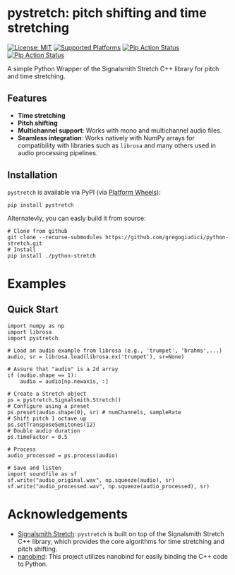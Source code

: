 # pystretch: pitch shifting and time stretching
[![License: MIT](https://img.shields.io/badge/License-MIT-blue.svg)](https://github.com/gregogiudici/python-stretch/blob/main/LICENSE)
[![Supported Platforms](https://img.shields.io/badge/platforms-macOS%20%7C%20Windows%20%7C%20Linux-green)](https://pypi.org/project/pystretch)
[![Pip Action Status][actions-pip-badge]][actions-pip-link]
[![Pip Action Status][actions-wheels-badge]][actions-wheels-link]
<!-- [![PyPI - Wheel](https://img.shields.io/pypi/wheel/pystretch)](https://pypi.org/project/pystretch) -->
<!-- [![PyPI - Python Version](https://img.shields.io/pypi/pyversions/pystretch)](https://pypi.org/project/pystretch) -->


[actions-pip-link]:        https://github.com/gregogiudici/python-stretch/actions?query=workflow%3APip
[actions-pip-badge]:       https://github.com/gregogiudici/python-stretch/workflows/Pip/badge.svg
[actions-wheels-link]:     https://github.com/gregogiudici/python-stretch/actions?query=workflow%3AWheels
[actions-wheels-badge]:    https://github.com/gregogiudici/python-stretch/workflows/Wheels/badge.svg

A simple Python Wrapper of the Signalsmith Stretch C++ library for pitch and time stretching.

## Features

- **Time stretching**
- **Pitch shifting**
- **Multichannel support**: Works with mono and multichannel audio files.
- **Seamless integration**: Works natively with NumPy arrays for compatibility with libraries such as `librosa` and many others used in audio processing pipelines.


## Installation

`pystretch` is available via PyPI (via [Platform Wheels](https://packaging.python.org/guides/distributing-packages-using-setuptools/#platform-wheels)):
```
pip install pystretch
```
Alternatevly, you can easly build it from source:
```
# Clone from github
git clone --recurse-submodules https://github.com/gregogiudici/python-stretch.git
# Install
pip install ./python-stretch
```

# Examples
## Quick Start
```
import numpy as np
import librosa
import pystretch

# Load an audio example from librosa (e.g., 'trumpet', 'brahms',...)
audio, sr = librosa.load(librosa.ex('trumpet'), sr=None)

# Assure that "audio" is a 2d array
if (audio.shape == 1):
    audio = audio[np.newaxis, :]

# Create a Stretch object
ps = pystretch.Signalsmith.Stretch()
# Configure using a preset
ps.preset(audio.shape(0), sr) # numChannels, sampleRate
# Shift pitch 1 octave up
ps.setTransposeSemitones(12)
# Double audio duration
ps.timeFactor = 0.5

# Process
audio_processed = ps.process(audio)

# Save and listen
import soundfile as sf
sf.write("audio_original.wav", np.squeeze(audio), sr)
sf.write("audio_processed.wav", np.squeeze(audio_processed), sr)
```

# Acknowledgements
- [Signalsmith Stretch](https://github.com/Signalsmith-Audio/signalsmith-stretch): `pystretch` is built on top of the Signalsmith Stretch C++ library, which provides the core algorithms for time stretching and pitch shifting.
- [nanobind](https://github.com/wjakob/nanobind): This project utilizes nanobind for easily binding the C++ code to Python.
